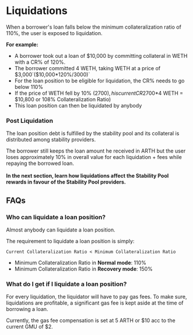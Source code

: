 # Liquidations

When a borrower's loan falls below the minimum collateralization ratio of 110%, the user is exposed to liquidation.

**For example:**&#x20;

* A borrower took out a loan of $10,000 by committing collateral in WETH with a CR% of 120%.&#x20;
* The borrower committed 4 WETH, taking WETH at a price of $3,000`($10,000*120%/3000)`
* For the loan position to be eligible for liquidation, the CR% needs to go below 110%&#x20;
* If the price of WETH fell by 10% ($2700), his current CR% will fall to 108% ($2700\*4 WETH = $10,800 or 108% Collateralization Ratio)
* This loan position can then be liquidated by anybody &#x20;

### Post Liquidation

The loan position debt  is fulfilled by the stability pool and its collateral is distributed among stability providers.

The borrower still keeps the loan amount he received in ARTH but the user loses approximately 10% in overall value for each liquidation + fees while repaying the borrowed loan.\
\
**In the next section, learn how liquidations affect the Stability Pool rewards in favour of the Stability Pool providers.**

## **FAQs**

### Who can liquidate a loan position?&#x20;

Almost anybody can liquidate a loan position.&#x20;

The requirement to liquidate a loan position is simply:&#x20;

`Current Collateralization Ratio < Minimum Collateralization Ratio`&#x20;

* Minimum Collateralization Ratio in **Normal mode**: 110%&#x20;
* Minimum Collateralization Ratio in **Recovery mode**: 150%&#x20;

### What do I get if I liquidate a loan position?

For every liquidation, the liquidator will have to pay gas fees. To make sure, liquidations are profitable, a significant gas fee is kept aside at the time of borrowing a loan.&#x20;

Currently, the gas fee compensation is set at 5 ARTH or $10 acc to the current GMU of $2.
